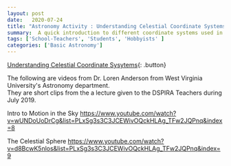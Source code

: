```yaml
---
layout: post
date:   2020-07-24
title: "Astronomy Activity : Understanding Celestial Coordinate Systems"
summary:  A quick introduction to different coordinate systems used in astronomy
tags: ['School-Teachers', 'Students', 'Hobbyists' ]
categories: ['Basic Astronomy'] 
---
```


[Understanding Celestial Coordinate Sysytems](https://docs.google.com/document/d/1hlc1SBIF0k_CGa8UhYB3Bi1jVJp1-mBKM7ouzOqZ1gY/edit?usp=sharing){: .button}
    
The following are videos from Dr. Loren Anderson from West Virginia University's Astronomy department.  
They are short clips from the a lecture given to the DSPIRA Teachers during July 2019.

Intro to Motion in the Sky
https://www.youtube.com/watch?v=wUNDoUoDrCg&list=PLxSg3s3C3JCEWivOQckHLAg_TFw2JQPnq&index=8

The Celestial Sphere
https://www.youtube.com/watch?v=d8BcwK5nlos&list=PLxSg3s3C3JCEWivOQckHLAg_TFw2JQPnq&index=9
